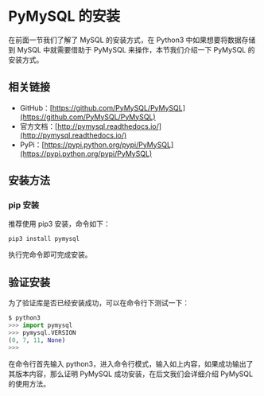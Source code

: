 # PyMySQL 的安装

在前面一节我们了解了 MySQL 的安装方式，在 Python3 中如果想要将数据存储到 MySQL 中就需要借助于 PyMySQL 来操作，本节我们介绍一下 PyMySQL 的安装方式。

## 相关链接

* GitHub：[https://github.com/PyMySQL/PyMySQL](https://github.com/PyMySQL/PyMySQL)
* 官方文档：[http://pymysql.readthedocs.io/](http://pymysql.readthedocs.io/)
* PyPi：[https://pypi.python.org/pypi/PyMySQL](https://pypi.python.org/pypi/PyMySQL)

## 安装方法

### pip 安装

推荐使用 pip3 安装，命令如下：

```
pip3 install pymysql
```

执行完命令即可完成安装。

## 验证安装

为了验证库是否已经安装成功，可以在命令行下测试一下：

```python
$ python3
>>> import pymysql
>>> pymysql.VERSION
(0, 7, 11, None)
>>> 
```

在命令行首先输入 python3，进入命令行模式，输入如上内容，如果成功输出了其版本内容，那么证明 PyMySQL 成功安装，在后文我们会详细介绍 PyMySQL 的使用方法。
